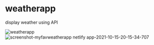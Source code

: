 # weatherapp
 display weather using API
 
![weatherapp](https://user-images.githubusercontent.com/34830219/137506471-f3c3cac4-93cf-4371-b469-3332b6a4f463.png)
![screenshot-myfavweatherapp netlify app-2021-10-15-20-15-34-707](https://user-images.githubusercontent.com/34830219/137506612-f786960f-839e-4854-8c3a-faa95900ecac.png)

